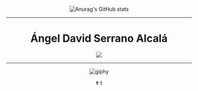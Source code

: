<div align="center">

![Anurag's GitHub stats](https://github-readme-stats.vercel.app/api?username=David548K&show_icons=true&theme=transparent)
  
<hr>
  
<div align="center">  
  <h1>Ángel David Serrano Alcalá</h1>
  <p align="center">
    <a href="https://skillicons.dev">
      <img src="https://skillicons.dev/icons?i=js,html,css,cpp,discord,gamemakerstudio,github,vscode,windows" />
    </a>
  </p>
</div>
  
<hr>
  
![giphy](https://github.com/David548K/David548K/assets/91225602/a184440c-d331-48f1-bc10-26d16036415f)
<p text-align="center">✝️☦️</p>
</div>
